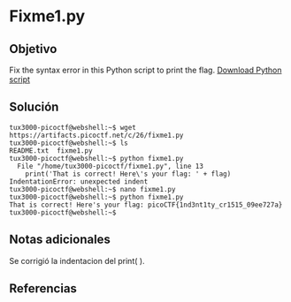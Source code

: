 # Fixme1.py
## Objetivo

Fix the syntax error in this Python script to print the flag.
[Download Python script](https://artifacts.picoctf.net/c/26/fixme1.py)
## Solución

```shell
tux3000-picoctf@webshell:~$ wget https://artifacts.picoctf.net/c/26/fixme1.py
tux3000-picoctf@webshell:~$ ls
README.txt  fixme1.py
tux3000-picoctf@webshell:~$ python fixme1.py 
  File "/home/tux3000-picoctf/fixme1.py", line 13
    print('That is correct! Here\'s your flag: ' + flag)
IndentationError: unexpected indent
tux3000-picoctf@webshell:~$ nano fixme1.py 
tux3000-picoctf@webshell:~$ python fixme1.py 
That is correct! Here's your flag: picoCTF{1nd3nt1ty_cr1515_09ee727a}
tux3000-picoctf@webshell:~$ 
```
## Notas adicionales

Se corrigió la indentacion del print( ).
## Referencias